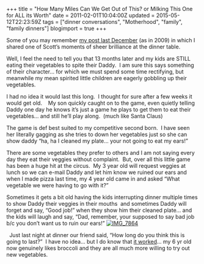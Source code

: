 +++
title = "How Many Miles Can We Get Out of This? or Milking This One for ALL its Worth"
date = 2011-02-01T10:04:00Z
updated = 2015-05-12T22:23:59Z
tags = ["dinner conversations", "Motherhood", "family", "family dinners"]
blogimport = true 
+++

Some of you may remember [my post last December](http://lifeatthecircus.com/2009/12/02/where-is-he-going-with-this/) (as in 2009) in which I shared one of Scott’s moments of sheer brilliance at the dinner table.&#160; 

Well, I feel the need to tell you that 13 months later and my kids are STILL eating their vegetables to spite their Daddy.&#160; I am sure this says something of their character… for which we must spend some time rectifying, but meanwhile my mean spirited little children are eagerly gobbling up their vegetables.&#160; 

I had no idea it would last this long.&#160; I thought for sure after a few weeks it would get old.&#160;&#160;&#160; My son quickly caught on to the game, even quietly telling Daddy one day he knows it’s just a game he plays to get them to eat their vegetables… and still he’ll play along.&#160; (much like Santa Claus) 

The game is def best suited to my competitive second born.&#160; I have seen her literally gagging as she tries to down her vegetables just so she can show daddy “ha, ha I cleaned my plate… your not going to eat my ears!”

There are some vegetables they prefer to others and I am not saying every day they eat their veggies without complaint.&#160; But, over all this little game has been a huge hit at the circus.&#160; My 3 year old will request veggies at lunch so we can e-mail Daddy and let him know we ruined our ears and when I made pizza last time, my 4 year old came in and asked “What vegetable we were having to go with it?”&#160;&#160; 

Sometimes it gets a bit old having the kids interrupting dinner multiple times to show Daddy their veggies in their mouths&#160; and sometimes Daddy will forget and say, “Good job!” when they show him their cleaned plate… and the kids will laugh and say, “Dad, remember, your supposed to say bad job b/c you don’t want us to ruin our ears!” [![IMG_7864](https://latc.s3.amazonaws.com/wp-content/uploads/2011/02/IMG_7864.jpg "IMG_7864")](https://latc.s3.amazonaws.com/wp-content/uploads/2011/02/IMG_7864.jpg)

&#160; Just last night at dinner our friend said, “How long do you think this is going to last?”&#160; I have no idea… but I do know that [it worked](http://wearethatfamily.com/features/works-for-me-wednesday/)… my 6 yr old now genuinely likes broccoli and they are all much more willing to try out new vegetables.&#160; 
